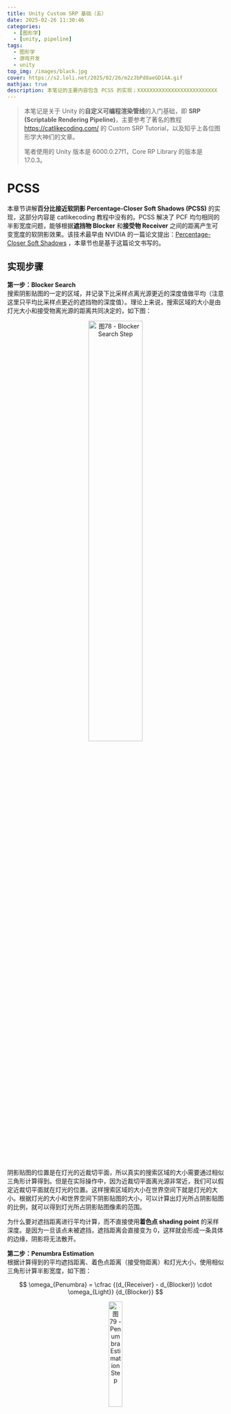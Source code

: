 ```yaml
---
title: Unity Custom SRP 基础（五）
date: 2025-02-26 11:30:46
categories: 
  - [图形学]
  - [unity, pipeline]
tags:
  - 图形学
  - 游戏开发
  - unity
top_img: /images/black.jpg
cover: https://s2.loli.net/2025/02/26/m2zJbPd8aeGD14A.gif
mathjax: true
description: 本笔记的主要内容包含 PCSS 的实现；XXXXXXXXXXXXXXXXXXXXXXXXXX
---
```


> 本笔记是关于 Unity 的**自定义可编程渲染管线**的入门基础，即 **SRP (Scriptable Rendering Pipeline)**，主要参考了著名的教程 https://catlikecoding.com/ 的 Custom SRP Tutorial，以及知乎上各位图形学大神们的文章。  
>    
> 笔者使用的 Unity 版本是 6000.0.27f1，Core RP Library 的版本是 17.0.3。

# PCSS
本章节讲解**百分比接近软阴影 Percentage-Closer Soft Shadows (PCSS)** 的实现，这部分内容是 catlikecoding 教程中没有的。PCSS 解决了 PCF 均匀相同的半影宽度问题，能够根据**遮挡物 Blocker** 和**接受物 Receiver** 之间的距离产生可变宽度的软阴影效果。该技术最早由 NVIDIA 的一篇论文提出：[Percentage-Closer Soft Shadows](https://developer.download.nvidia.com/shaderlibrary/docs/shadow_PCSS.pdf) ，本章节也是基于这篇论文书写的。 

## 实现步骤
**第一步：Blocker Search**  
搜索阴影贴图的一定的区域，并记录下比采样点离光源更近的深度值做平均（注意这里只平均比采样点更近的遮挡物的深度值）。理论上来说，搜索区域的大小是由灯光大小和接受物离光源的距离共同决定的，如下图：  

<div  align="center">  
<img src="https://s2.loli.net/2025/02/27/mw86o9gnCTrKx1e.jpg" width = "50%" height = "50%" alt="图78 - Blocker Search Step"/>
</div>

阴影贴图的位置是在灯光的近裁切平面，所以真实的搜索区域的大小需要通过相似三角形计算得到。但是在实际操作中，因为近裁切平面离光源非常近，我们可以假定近裁切平面就在灯光的位置。这样搜索区域的大小在世界空间下就是灯光的大小。根据灯光的大小和世界空间下阴影贴图的大小，可以计算出灯光所占阴影贴图的比例，就可以得到灯光所占阴影贴图像素的范围。

为什么要对遮挡距离进行平均计算，而不直接使用**着色点 shading point** 的采样深度。是因为一旦该点未被遮挡，遮挡距离会直接变为 0，这样就会形成一条具体的边缘，阴影将无法散开。

**第二步：Penumbra Estimation**  
根据计算得到的平均遮挡距离、着色点距离（接受物距离）和灯光大小，使用相似三角形计算半影宽度，如下图：  

$$ \omega_{Penumbra} = \cfrac {(d_{Receiver} - d_{Blocker}) \cdot \omega_{Light}} {d_{Blocker}} $$

<div  align="center">  
<img src="https://s2.loli.net/2025/02/27/6TaGFh1Hz54vmdU.jpg" width = "25%" height = "25%" alt="图79 - Penumbra Estimation Step "/>
</div>

**第三步：Filtering**  
这一步跟 PCF 是一样的，只不过滤波核大小使用的上一步估算出来的大小，可以使用一个参数乘以计算出来的半影宽度，来控制滤波核大小。

## 具体实现
下面为方向光、点光源、聚光灯的 PCSS 的具体实现，因为这三种光源的实现细节会有所不同，故一个一个讲，首先是最简单的聚光灯。

### 聚光灯
首先是需要从 CPU 传递到 GPU 的可控制的参数，CPU 中具体步骤这里就不摘抄了：  

    CBUFFER_START(LightParamsPerFrame)
        ...
        float4 _SpotLightShadowBias[MAX_SHADOWING_SPOT_LIGHT_COUNT]; // x: depth bias, y: slope scaled depth bias, z: normal bias, w: slope scaled normal bias
        float4 _SpotLightShadowParams[MAX_SHADOWING_SPOT_LIGHT_COUNT]; // x: light size, y: penumbra scale, z: blocker search sample number, w: filter sample number
        float4 _SpotLightDepthParams[MAX_SHADOWING_SPOT_LIGHT_COUNT]; // x: (f + n) / (f - n), y: -2 * f * n / (f - n); [if UNITY_REVERSED_Z] x: (f + n) / (n - f), y: -2 * f * n / (n - f)
        ...
    CBUFFER_END

原本我 Shadow Bias 的四个参数是全光源共用的，后来从效果体验上觉得对于点光源、聚光灯和方向光还是分开比较好。当然也可以选择所有点光源、所有聚光灯、所有方向光都分别共用一个 Shadow Bias，即三个 Shadow Bias 作为全局设置。但我最终还是选择了把 Shadow Bias 作为 per-light 设置，即一个灯光一个 Shadow Bias。`_SpotLightDepthParams` 里面的参数是用于将非线性深度转变为线性深度的，后面会提到。

#### Blocker Search

然后就是 PCSS 的第一步 Blocker Search 了，先确定搜索区域的范围，即灯光所占阴影贴图的比例，用灯光大小除以阴影贴图的大小，两者都是在世界空间下的大小。对于聚光灯来说，由于不是正交投影，阴影贴图的大小对于不同深度的着色点是不同的，这点在 PCF 中也提到过，就不再重复了：  

    float searchWidthWS = GetSpotLightSize(shadowingSpotLightIndex);
    float searchWidthPercent = searchWidthWS / (2.0 * ComputeTanHalfFOV(lightIndex) * linearDepth);
  
拿到了搜索区域的范围，就可以利用它偏移着色点并在阴影贴图上采样，获取遮挡物深度值最后平均。这里注意一下，我们要获取的是线性深度值，而直接在阴影贴图上采样得到的是非线性深度值，后面计算半影宽度需要的是线性深度。这里可以选择用非线性深度值做平均后再转换为线性深度值，但相对来说不太准确（其实影响也不大）。我这里选择的是，每次采样后都转换为线性深度，再做平均。

如何将非线性深度值转换为线性深度属于基础知识了，忘了回去看《Unity Shader入门精要》。我这里直接写结论了，首先传递投影矩阵的 m22 和 m23 分量，注意如果 Reversed Z 就传递 -m22 和 -m23，这样在 Shader 里就不用判断 Reversed Z 了，计算出来都是从近到远变大的线性深度值：  

``` C#
m_SpotLightDepthParams[i] = SystemInfo.usesReversedZBuffer
                            ? new Vector4(-projectionMatrix.m22, -projectionMatrix.m23)
                            : new Vector4(projectionMatrix.m22, projectionMatrix.m23);
```

在 Shader 中线性深度转换代码如下：  

    float NonLinearToLinearDepth(float4 depthParams, float nonLinearDepth)
    {
        return depthParams.y / (2.0 * nonLinearDepth - 1.0 + depthParams.x);
    }

注意，在计算平均遮挡深度时，仅在发生遮挡的时候才计入平均距离，故需要做判断。这里可以选择比较非线性深度值，也可以选择比较线性深度值，但是选择比较非线性深度值需要做 Reversed Z 判断并反转大于小于符号，代码如下：  

    float2 ComputeAverageBlockerDepth(float index, TEXTURE2D_ARRAY(shadowMap), float sampleNumber, float searchWidthPercent, float3 positionSS, float4 depthParams, uint hash1, uint hash2, float2x2 rotation)
    {
        float d_Shading = positionSS.z;
        float ld_Shading = NonLinearToLinearDepth(depthParams, d_Shading);
        float ald_Blocker = 0.0;
        float count = 1e-8; // avoid division by zero

        for (int i = 0; i < sampleNumber; i++)
        {
            float2 offset = mul(rotation, InverseSampleCircle(Sobol_Scrambled(i, hash1, hash2))) * 0.5;
            offset = offset * searchWidthPercent;
            float2 uv = positionSS.xy + offset;
            float d_Blocker = SampleShadowArray_Depth(uv, index, shadowMap, SHADOW_SAMPLER);
            float ld_Blocker = NonLinearToLinearDepth(depthParams, d_Blocker);
            
            if (ld_Blocker < ld_Shading)
            {
                ald_Blocker += ld_Blocker;
                count += 1.0;
            }
        }
        ald_Blocker = ald_Blocker / count;
        return float2(ald_Blocker, count);
    }

上述代码中变量的前缀 d、ld、ald 的含义分别为 depth、linear depth、average linear depth。offset 需要乘以 0.5 是因为 Sobol 序列随机数生成的范围是 [0, 1]，圆盘化后范围变为了 [-1, 1]，这样范围就从 1 变为 2 了。这样子就可以得到平均遮挡深度了，但是仍然存在问题。我将着色点深度减去平均遮挡深度所占着色点深度的比例（d_Shading - ald_Blocker）/ d_Shading 输出如下：  

<div  align="center">  
<img src="https://s2.loli.net/2025/02/27/Ufsjnp1zAcWv5m7.jpg" width = "40%" height = "40%" alt="图80 - 自遮挡现象"/>
</div>

为了方便观察，我将 Light Size 设置为了 0。可以看到有非常多的 alias，在“阴影”区域内的表现是正确的，立方体底部因为遮挡物和接受物非常接近，故输出值接近 0，接近黑色。但是在“阴影”区域外的 alias 区域从理论上来说都应该是白色，因为这些着色点并没有遮挡物，即 ald_Blocker 为 0，输出应该为 1。而且若将 Light Size 变大，alias 区域就会变为全黑色。这些 alias 产生的原因跟自阴影走样是一样的，那么解决方法自然就是 shadow bias，我选择第三步的 Filtering 和这里共用一个 shadow bias。为了节省计算，`ApplyShadowBias()` 函数我又改回了 (texelSize + penumbraWS) * shadowBias 的计算方法。

    float GetSpotLightShadowAttenuation_PCSS(int lightIndex, float3 positionWS, float3 normalWS, float3 L, float linearDepth)
    {
        float shadowingSpotLightIndex = GetShadowingSpotLightIndex(lightIndex);
        float texelSize = 2.0 * ComputeTanHalfFOV(lightIndex) * linearDepth / GetPunctualLightShadowArraySize();
        float searchWidthWS = GetSpotLightSize(shadowingSpotLightIndex);
        float searchWidthPercent = searchWidthWS / (2.0 * ComputeTanHalfFOV(lightIndex) * linearDepth);
        
        float3 positionWS_SearchBias = ApplyShadowBias(positionWS, GetSpotLightShadowBias(shadowingSpotLightIndex), texelSize, searchWidthWS, normalWS, L);
        float3 positionSS_Search = TransformWorldToSpotLightShadowCoord(positionWS_SearchBias, shadowingSpotLightIndex);
        
        uint hash1 = Hash_Jenkins(asuint(positionWS));
        uint hash2 = Hash_Jenkins(asuint(positionSS_Search));
        float random = floatConstruct(hash1);
        float randomRadian = random * TWO_PI;
        float2x2 rotation = float2x2(cos(randomRadian), -sin(randomRadian), sin(randomRadian), cos(randomRadian));
        float4 depthParams = GetSpotLightDepthParams(shadowingSpotLightIndex);
        float blockerSampleNumber = GetSpotLightBlockerSampleNumber(shadowingSpotLightIndex);

        float2 blocker = ComputeAverageBlockerDepth(shadowingSpotLightIndex, SPOT_LIGHT_SHADOW_MAP, blockerSampleNumber, searchWidthPercent, positionSS_Search, depthParams, hash1, hash2, rotation);
        float ald_Blocker = blocker.x;
        float blockerCount = blocker.y;
        
        ...
    }

#### Penumbra Estimation & Filtering
有了平均遮挡深度后，就可以计算半影宽度了，我增加了一个参数用于控制半影宽度的大小，即 penumbra scale：  

    float penumbraWS = GetSpotLightPenumbraScale(shadowingSpotLightIndex) * GetSpotLightSize(shadowingSpotLightIndex) * (linearDepth - ald_Blocker) / ald_Blocker;
    float penumbraPercent = penumbraWS / (2.0 * ComputeTanHalfFOV(lightIndex) * linearDepth);

后面就跟 PCF 一模一样了，没什么好讲的，只不过要注意的是，ald_Blocker 为 0 时，即没有遮挡物时，shadow attenuation 应该设置为 1.0，代码如下（为了节省计算，`ApplyPCF()` 函数里的 offset 改为了不除以 shadowArraySize，免得一乘一除重复计算）：  

    float GetSpotLightShadowAttenuation_PCSS(int lightIndex, float3 positionWS, float3 normalWS, float3 L, float linearDepth)
    {
        float shadowStrength = GetSpotLightShadowStrength(lightIndex);
        float distanceFade = ComputeDistanceFade(positionWS, GetMaxShadowDistance(), GetShadowDistanceFade());
        
        ... // Blocker Search
        
        if (blockerCount < 1.0) return 1.0;

        float penumbraWS = GetSpotLightPenumbraScale(shadowingSpotLightIndex) * GetSpotLightSize(shadowingSpotLightIndex) * (linearDepth - ald_Blocker) / ald_Blocker;
        float penumbraPercent = penumbraWS / (2.0 * ComputeTanHalfFOV(lightIndex) * linearDepth);
        float3 positionWS_FilterBias = ApplyShadowBias(positionWS, GetSpotLightShadowBias(shadowingSpotLightIndex), texelSize, penumbraWS, normalWS, L);
        float3 positionSS_Filter = TransformWorldToSpotLightShadowCoord(positionWS_FilterBias, shadowingSpotLightIndex);
        float filterSampleNumber = GetSpotLightFilterSampleNumber(shadowingSpotLightIndex);
        float shadowAttenuation = ApplyPCF_2DArray(shadowingSpotLightIndex, SPOT_LIGHT_SHADOW_MAP, filterSampleNumber, penumbraPercent, positionSS_Filter, hash1, hash2, rotation);
        
        return lerp(1.0, shadowAttenuation, shadowStrength * distanceFade);
    }

最终效果如下：  

<div  align="center">  
<img src="https://s2.loli.net/2025/02/28/9FBCeUQVX3IdlpE.jpg" width = "50%" height = "50%" alt="图81 - Spot Light PCSS（Blocker Search 和 Filtering 样本数量都为 8）"/>
</div>

### 点光源
点光源和聚光灯逻辑是一样的，只是采样的是 Cubemap，具体区别跟 PCF 那里其实差不多，没必要多讲了，这里就直接写代码了：  

    float2 ComputeAverageBlockerDepth_CubeArray(float index, float faceIndex, TEXTURECUBE_ARRAY(shadowMap), float sampleNumber,
        float searchWidthPercent, float3 sampleDir, float3 positionSS, float4 depthParams, uint hash1, uint hash2, float2x2 rotation)
    {
        float d_Shading = positionSS.z;
        float ld_Shading = NonLinearToLinearDepth(depthParams, d_Shading);
        float ald_Blocker = 0.0;
        float count = 1e-8; // avoid division by zero

        for (int i = 0; i < sampleNumber; i++)
        {
            float2 offset = mul(rotation, InverseSampleCircle(Sobol_Scrambled(i, hash1, hash2))); // don't need to divide 2, because cubemap is also [-1, 1]
            offset = offset * searchWidthPercent;
            float3 sampleDir_Offset = sampleDir + GetCubeMapOffset(faceIndex, offset);
            float d_Blocker = SampleShadowCubeArray_Depth(sampleDir_Offset, index, shadowMap, SHADOW_SAMPLER);
            float ld_Blocker = NonLinearToLinearDepth(depthParams, d_Blocker);
            
            if (ld_Blocker < ld_Shading)
            {
                ald_Blocker += ld_Blocker;
                count += 1.0;
            }
        }
        ald_Blocker = ald_Blocker / count;
        return float2(ald_Blocker, count);
    }

    float GetPointLightShadowAttenuation_PCSS(int lightIndex, float faceIndex, float3 positionWS, float3 normalWS, float3 L, float linearDepth)
    {
        float shadowStrength = GetPointLightShadowStrength(lightIndex);
        float distanceFade = ComputeDistanceFade(positionWS, GetMaxShadowDistance(), GetShadowDistanceFade());
        
        float shadowingPointLightIndex = GetShadowingPointLightIndex(lightIndex);
        float texelSize = 2.0 * linearDepth / GetPunctualLightShadowArraySize();
        float searchWidthWS = GetPointLightSize(shadowingPointLightIndex);
        float searchWidthPercent = searchWidthWS / (2.0 * linearDepth);
        
        float3 positionWS_SearchBias = ApplyShadowBias(positionWS, GetPointLightShadowBias(shadowingPointLightIndex), texelSize, searchWidthWS, normalWS, L);
        float3 sampleDir_Search = normalize(positionWS_SearchBias - GetPointLightPosition(lightIndex));
        float3 positionSS_Search = TransformWorldToPointLightShadowCoord(positionWS_SearchBias, shadowingPointLightIndex, faceIndex);
        
        uint hash1 = Hash_Jenkins(asuint(positionWS));
        uint hash2 = Hash_Jenkins(asuint(positionSS_Search));
        float random = floatConstruct(hash1);
        float randomRadian = random * TWO_PI;
        float2x2 rotation = float2x2(cos(randomRadian), -sin(randomRadian), sin(randomRadian), cos(randomRadian));
        
        float4 depthParams = GetPointLightDepthParams(shadowingPointLightIndex);
        float blockerSampleNumber = GetPointLightBlockerSampleNumber(shadowingPointLightIndex);
        float2 blocker = ComputeAverageBlockerDepth_CubeArray(shadowingPointLightIndex,faceIndex, POINT_LIGHT_SHADOW_MAP,
            blockerSampleNumber, searchWidthPercent, sampleDir_Search, positionSS_Search, depthParams, hash1, hash2, rotation);
        float ald_Blocker = blocker.x;
        float blockerCount = blocker.y;
        
        if (blockerCount < 1.0) return 1.0;

        float penumbraWS = GetPointLightPenumbraScale(shadowingPointLightIndex) * GetPointLightSize(shadowingPointLightIndex) * (linearDepth - ald_Blocker) / ald_Blocker;
        float penumbraPercent = penumbraWS / (2.0 * ComputeTanHalfFOV(lightIndex) * linearDepth);
        float3 positionWS_FilterBias = ApplyShadowBias(positionWS, GetPointLightShadowBias(shadowingPointLightIndex), texelSize, penumbraWS, normalWS, L);
        float3 sampleDir_Filter = normalize(positionWS_FilterBias - GetPointLightPosition(lightIndex));
        float3 positionSS_Filter = TransformWorldToPointLightShadowCoord(positionWS_FilterBias, shadowingPointLightIndex, faceIndex);
        float filterSampleNumber = GetPointLightFilterSampleNumber(shadowingPointLightIndex);
        float shadowAttenuation = ApplyPCF_CubeArray(shadowingPointLightIndex, faceIndex, POINT_LIGHT_SHADOW_MAP, filterSampleNumber,
            penumbraPercent, sampleDir_Filter, positionSS_Filter, hash1, hash2, rotation);
        
        return lerp(1.0, shadowAttenuation, shadowStrength * distanceFade);
    }

效果如下：  

<div  align="center">  
<img src="https://s2.loli.net/2025/02/28/IAYCaJtBgzTR9yh.jpg" width = "50%" height = "50%" alt="图82 - Point Light PCSS（Blocker Search 和 Filtering 样本数量都为 8）"/>
</div>

### 方向光
方向光跟精确光的主要区别就是，方向光是正交投影，并且我们不可能把摄像机放置在太阳的位置，这就对我们准确估算半影宽度产生了影响。我们回去看半影宽度估算的公式，首先采样得到的 $\,d_{Blocker}\,$、$\,d_{Receiver}\,$ 是不准的，因为我们的正交视锥体是包裹着视角范围的，而且正交视锥体是多个的，因为使用了级联阴影。我们通过采样拿到的 $\,d_{Blocker}\,$、$\,d_{Receiver}\,$ 仅仅是遮挡物离当前正交视锥体近裁切平面的距离。

但是 $\,d_{Receiver} - d_{Blocker}\,$ 却不会受到影响，无论当前正交视锥体近裁切平面有多远，因为这段距离是由接受物和遮挡物的位置决定的，跟光源位置无关。这样一来由于 $\,\omega_{Light}\,$，即太阳的大小，和真实的 $\,d_{Blocker}\,$ 的尺度过大，我们可以认为真实的 $\,d_{Blocker}\,$ 是不会变的，即太阳和地球的距离。那么 $\,\omega_{Light} / d_{Blocker} \,$ 是个常量，由此一来就可以估算半影宽度了。太阳的**角直径 angular diameter** 约为 0.5332°，太阳的直径约为 1,391,400 km，太阳距离地球的平均距离约为 149,600,000 km。那么 $\,\omega_{Light} / d_{Blocker} \,$ 约为 0.0093，我们可以四舍五入为 0.01。

遮挡物搜索区域的范围仍然用 light size 来控制，只不过这个 light size 没有什么具体意义（推荐还是太阳光和精确光的参数名字分开，我这里就偷懒了）。半影宽度还是可以通过 penumbra scale 控制大小。还有一点要注意的是，对于正交投影和透视投影，非线性深度值转换为线性深度的公式是不同的，代码如下：  

    float NonLinearToLinearDepth_Ortho(float4 depthParams, float nonLinearDepth)
    {
        return (depthParams.y - 2.0 * nonLinearDepth + 1.0) / depthParams.x;
    }

除了上述的不同之处之外，PCSS 实现逻辑基本和聚光灯也差不多，代码如下：  

    float3 ComputeAverageBlockerDepth_2DArray_Ortho(float index, TEXTURE2D_ARRAY(shadowMap), float sampleNumber,
        float searchWidthPercent, float3 positionSS, float4 depthParams, uint hash1, uint hash2, float2x2 rotation)
    {
        float d_Shading = positionSS.z;
        float ld_Shading = NonLinearToLinearDepth_Ortho(depthParams, d_Shading);
        float ald_Blocker = 0.0;
        float count = 1e-8; // avoid division by zero

        for (int i = 0; i < sampleNumber; i++)
        {
            float2 offset = mul(rotation, InverseSampleCircle(Sobol_Scrambled(i, hash1, hash2))) * 0.5;
            offset = offset * searchWidthPercent;
            float2 uv = positionSS.xy + offset;
            float d_Blocker = SampleShadowArray_Depth(uv, index, shadowMap, SHADOW_SAMPLER);
            float ld_Blocker = NonLinearToLinearDepth_Ortho(depthParams, d_Blocker);
            
            if (ld_Blocker < ld_Shading)
            {
                ald_Blocker += ld_Blocker;
                count += 1.0;
            }
        }
        ald_Blocker = ald_Blocker / count;
        return float3(ald_Blocker, count, ld_Shading);
    }

    float GetSunLightShadowAttenuation_PCSS(float3 positionWS, float3 normalWS, float3 L)
    {
        float cascadeIndex = ComputeCascadeIndex(positionWS);
        if (cascadeIndex >= GetSunLightCascadeCount()) return 1.0;
        float shadowStrength = GetSunLightShadowStrength();
        float shadowFade = 1.0;
        shadowFade *= ComputeDistanceFade(positionWS, GetMaxShadowDistance(), GetShadowDistanceFade());
        shadowFade *= ComputeCascadeEdgeFade(cascadeIndex, GetSunLightCascadeCount(), positionWS, GetCascadeEdgeFade(), GetCascadeCullingSphere(GetSunLightCascadeCount() - 1));

        float texelSize = GetCascadeCullingSphereRadius(cascadeIndex) * 2.0 / GetSunLightShadowArraySize();
        float searchWidthWS = GetSunLightSize();
        float searchWidthPercent = searchWidthWS / GetCascadeCullingSphereRadius(cascadeIndex) * 0.5;

        float3 positionWS_SearchBias = ApplyShadowBias(positionWS, GetSunLightShadowBias(), texelSize, searchWidthWS, normalWS, L);
        float3 positionSS_Search = TransformWorldToSunLightShadowCoord(positionWS_SearchBias, cascadeIndex);
        
        uint hash1 = Hash_Jenkins(asuint(positionWS));
        uint hash2 = Hash_Jenkins(asuint(positionSS_Search));
        float random = floatConstruct(hash1);
        float randomRadian = random * TWO_PI;
        float2x2 rotation = float2x2(cos(randomRadian), -sin(randomRadian), sin(randomRadian), cos(randomRadian));

        float4 depthParams = GetSunLightDepthParams(cascadeIndex);
        float blockerSampleNumber = GetSunLightBlockerSampleNumber();
        
        float3 blocker = ComputeAverageBlockerDepth_2DArray_Ortho(cascadeIndex, SUN_LIGHT_SHADOW_MAP, blockerSampleNumber, searchWidthPercent, positionSS_Search, depthParams, hash1, hash2, rotation);
        float ald_Blocker = blocker.x;
        float blockerCount = blocker.y;
        
        if (blockerCount < 1.0) return 1.0;

        float penumbraWS = GetSunLightPenumbraScale() * (blocker.z - ald_Blocker) * 0.01;
        float penumbraPercent = penumbraWS / GetCascadeCullingSphereRadius(cascadeIndex) * 0.5;
        
        float3 positionWS_FilterBias = ApplyShadowBias(positionWS, GetSunLightShadowBias(), texelSize, penumbraWS, normalWS, L);
        float3 positionSS_Filter = TransformWorldToSunLightShadowCoord(positionWS_FilterBias, cascadeIndex);
        float filterSampleNumber = GetSunLightFilterSampleNumber();
        float shadowAttenuation = ApplyPCF_2DArray(cascadeIndex, SUN_LIGHT_SHADOW_MAP, filterSampleNumber, penumbraPercent, positionSS_Filter, hash1, hash2, rotation);
        return lerp(1.0, shadowAttenuation, shadowStrength * shadowFade);
    }

实现效果如下（半影宽度实在太小了，故将 penumbra scale 设置为了 5）：  

<div  align="center">  
<img src="https://s2.loli.net/2025/02/28/ey3Xsu2o9gvrHmJ.jpg" width = "30%" height = "30%" alt="图83 - Directional（Sun） Light PCSS（Blocker Search 和 Filtering 样本数量都为 8）"/>
</div>

> 为了更好地控制半影宽度，最好也将 light size 乘上去：`float penumbraWS = GetSunLightPenumbraScale() * GetSunLightSize() * (blocker.z - ald_Blocker) * 0.01 * 10;`

## 其他说明
循环采样问题  
优化噪点问题

# Post-FX Stack
